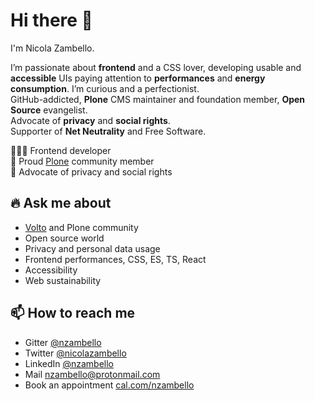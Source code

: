# Hi there 👋

I'm Nicola Zambello.

I’m passionate about **frontend** and a CSS lover, developing usable and **accessible** UIs paying attention to **performances** and **energy consumption**.
I’m curious and a perfectionist.  
GitHub-addicted, **Plone** CMS maintainer and foundation member, **Open Source** evangelist.  
Advocate of **privacy** and **social rights**.  
Supporter of **Net Neutrality** and Free Software. 

👨🏻‍💻 Frontend developer  
💙 Proud [Plone](https://github.com/plone) community member  
🤝 Advocate of privacy and social rights 
  
## 🔥 Ask me about

- [Volto](https://github.com/plone/volto) and Plone community
- Open source world
- Privacy and personal data usage
- Frontend performances, CSS, ES, TS, React
- Accessibility
- Web sustainability

## 📫 How to reach me

- Gitter [@nzambello](https://gitter.im/nzambello)
- Twitter [@nicolazambello](https://twitter.com/nicolazambello/)
- LinkedIn [@nzambello](https://www.linkedin.com/in/nzambello/)
- Mail [nzambello@protonmail.com](mailto:nzambello@protonmail.com)
- Book an appointment [cal.com/nzambello](https://cal.com/nzambello)
